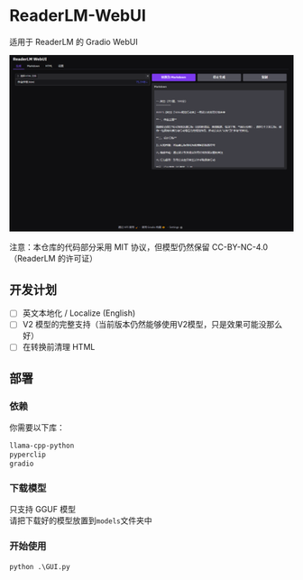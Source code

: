 # ReaderLM-WebUI

适用于 ReaderLM 的 Gradio WebUI

![img.png](img.png)

注意：本仓库的代码部分采用 MIT 协议，但模型仍然保留 CC-BY-NC-4.0 （ReaderLM 的许可证）

## 开发计划

- [ ] 英文本地化 / Localize (English)
- [ ] V2 模型的完整支持（当前版本仍然能够使用V2模型，只是效果可能没那么好）
- [ ] 在转换前清理 HTML

## 部署

### 依赖

你需要以下库：

```text
llama-cpp-python
pyperclip
gradio
```

### 下载模型

只支持 GGUF 模型  
请把下载好的模型放置到`models`文件夹中

### 开始使用

```commandline
python .\GUI.py
```

